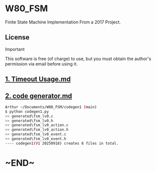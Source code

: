 # W80_FSM
Finite State Machine Implementation From a 2017 Project.


## License
>[!important] 
This software is free (of charge) to use, but you must obtain the author's permission via email before using it.


## [1. Timeout Usage.md](./articles/how-to-use-timeout.md)

## [2. code generator.md](./codegen1/about.md)
```sh
Arthur ~/Documents/W80_FSM/codegen1 (main)
$ python codegen1.py 
>> generated\fsm_lv0.c
>> generated\fsm_lv0.h
>> generated\fsm_lv0_action.c
>> generated\fsm_lv0_action.h
>> generated\fsm_lv0_event.c
>> generated\fsm_lv0_event.h
---- codegen1(V1 20250918) creates 6 files in total.
```

# ~END~